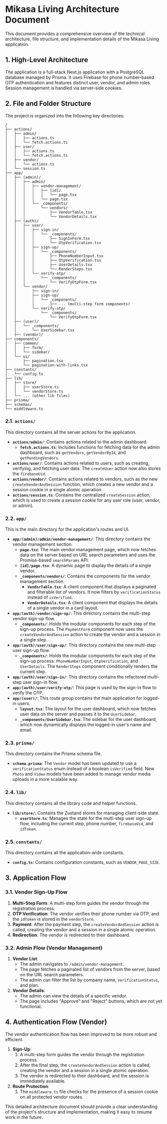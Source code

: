 # Mikasa Living Architecture Document

This document provides a comprehensive overview of the technical architecture, file structure, and implementation details of the Mikasa Living application.

## 1. High-Level Architecture

The application is a full-stack Next.js application with a PostgreSQL database managed by Prisma. It uses Firebase for phone number-based OTP authentication and features distinct user, vendor, and admin roles. Session management is handled via server-side cookies.

## 2. File and Folder Structure

The project is organized into the following key directories:

```
/
├── actions/
│   ├── admin/
│   │   ├── actions.ts
│   │   └── fetch.actions.ts
│   ├── user/
│   │   ├── actions.ts
│   │   └── fetch.actions.ts
│   ├── vendor/
│   │   └── actions.ts
│   └── session.ts
├── app/
│   ├── (admin)/
│   │   ├── admin/
│   │   │   ├── vendor-management/
│   │   │   │   ├── [id]/
│   │   │   │   │   └── page.tsx
│   │   │   │   └── page.tsx
│   │   │   └── _components/
│   │   │       └── vendors/
│   │   │           ├── VendorTable.tsx
│   │   │           └── VendorDetails.tsx
│   ├── (auth)/
│   │   ├── user/
│   │   │   ├── sign-in/
│   │   │   │   └── _components/
│   │   │   │       ├── SignInForm.tsx
│   │   │   │       └── OtpVerification.tsx
│   │   │   ├── sign-up/
│   │   │   │   └── _components/
│   │   │   │       ├── PhoneNumberInput.tsx
│   │   │   │       ├── OtpVerification.tsx
│   │   │   │       ├── UserDetails.tsx
│   │   │   │       └── RenderSteps.tsx
│   │   │   └── verify-otp/
│   │   │       └── _components/
│   │   │           └── VerifyOtpForm.tsx
│   │   └── vendor/
│   │       ├── sign-in/
│   │       ├── sign-up/
│   │       │   └── _components/
│   │       │       ├── ... (multi-step form components)
│   │       └── verify-otp/
│   │           └── _components/
│   │               └── VerifyOtpForm.tsx
│   ├── (user)/
│   │   └── _components/
│   │       └── UserSidebar.tsx
│   ├── (vendor)/
├── components/
│   ├── common/
│   │   ├── form/
│   │   └── sidebar/
│   └── ui/
│       ├── pagination.tsx
│       └── pagination-with-links.tsx
├── constants/
│   └── config.ts
├── lib/
│   ├── store/
│   │   ├── userStore.ts
│   │   └── vendorStore.ts
│   └── ... (other lib files)
├── prisma/
├── schemas/
└── middleware.ts
```

### 2.1. `actions/`

This directory contains all the server actions for the application.

- **`actions/admin/`**: Contains actions related to the admin dashboard.
  - **`fetch.actions.ts`**: Includes functions for fetching data for the admin dashboard, such as `getVendors`, `getVendorById`, and `getPendingVendors`.
- **`actions/user/`**: Contains actions related to users, such as creating, verifying, and fetching user data. The `createUser` action now also stores the `firebaseUid`.
- **`actions/vendor/`**: Contains actions related to vendors, such as the new `createVendorAndSession` function, which creates a new vendor and a session cookie in a single atomic operation.
- **`actions/session.ts`**: Contains the centralized `createSession` action, which is used to create a session cookie for any user role (user, vendor, or admin).

### 2.2. `app/`

This is the main directory for the application's routes and UI.

- **`app/(admin)/admin/vendor-management/`**: This directory contains the vendor management section.
  - **`page.tsx`**: The main vendor management page, which now fetches data on the server based on URL search parameters and uses the Promise-based `searchParams` API.
  - **`[id]/page.tsx`**: A dynamic page to display the details of a single vendor.
  - **`_components/vendors/`**: Contains the components for the vendor management section.
    - **`VendorTable.tsx`**: A client component that displays a paginated and filterable list of vendors. It now filters by `verificationStatus` instead of `isVerified`.
    - **`VendorDetails.tsx`**: A client component that displays the details of a single vendor in a card layout.
- **`app/(auth)/vendor/sign-up/`**: This directory contains the multi-step vendor sign-up flow.
  - **`_components/`**: Holds the modular components for each step of the sign-up process. The `PaymentForm` component now uses the `createVendorAndSession` action to create the vendor and a session in a single step.
- **`app/(auth)/user/sign-up/`**: This directory contains the new multi-step user sign-up flow.
  - **`_components/`**: Holds the modular components for each step of the sign-up process: `PhoneNumberInput`, `OtpVerification`, and `UserDetails`. The `RenderSteps` component conditionally renders the current step.
- **`app/(auth)/user/sign-in/`**: This directory contains the refactored multi-step user sign-in flow.
- **`app/(auth)/user/verify-otp/`**: This page is used by the sign-in flow to verify the OTP.
- **`app/(user)/`**: This route group contains the main application for logged-in users.
  - **`layout.tsx`**: The layout for the user dashboard, which now fetches user data on the server and passes it to the `UserSidebar`.
  - **`_components/UserSidebar.tsx`**: The sidebar for the user dashboard, which now dynamically displays the logged-in user's name and email.

### 2.3. `prisma/`

This directory contains the Prisma schema file.

- **`schema.prisma`**: The `Vendor` model has been updated to use a `verificationStatus` enum instead of a boolean `isVerified` field. New `Photo` and `Video` models have been added to manage vendor media uploads in a more scalable way.

### 2.4. `lib/`

This directory contains all the library code and helper functions.

- **`lib/store/`**: Contains the Zustand stores for managing client-side state.
  - **`userStore.ts`**: Manages the state for the multi-step user sign-up flow, including the current step, phone number, `firebaseUid`, and `idToken`.

### 2.5. `constants/`

This directory contains all the application-wide constants.

- **`config.ts`**: Contains configuration constants, such as `VENDOR_PAGE_SIZE`.

## 3. Application Flow

### 3.1. Vendor Sign-Up Flow

1.  **Multi-Step Form**: A multi-step form guides the vendor through the registration process.
2.  **OTP Verification**: The vendor verifies their phone number via OTP, and the `idToken` is stored in the `vendorStore`.
3.  **Payment**: After the payment step, the `createVendorAndSession` action is called, creating the vendor and a session in a single atomic operation.
4.  **Redirection**: The vendor is redirected to their dashboard.

### 3.2. Admin Flow (Vendor Management)

1.  **Vendor List**:
    - The admin navigates to `/admin/vendor-management`.
    - The page fetches a paginated list of vendors from the server, based on the URL search parameters.
    - The admin can filter the list by company name, `verificationStatus`, and plan.
2.  **Vendor Details**:
    - The admin can view the details of a specific vendor.
    - The page includes "Approve" and "Reject" buttons, which are not yet functional.

## 4. Authentication Flow (Vendor)

The vendor authentication flow has been improved to be more robust and efficient.

1.  **Sign-Up**:
    1.  A multi-step form guides the vendor through the registration process.
    2.  After the final step, the `createVendorAndSession` action is called, creating the vendor and a session in a single atomic operation.
    3.  The vendor is redirected to their dashboard, and the session is immediately available.
2.  **Route Protection**:
    1.  The `middleware.ts` file checks for the presence of a session cookie on all protected vendor routes.

This detailed architecture document should provide a clear understanding of the project's structure and implementation, making it easy to resume work in the future.
